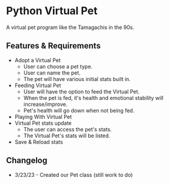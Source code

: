 # Python Virtual Pet
A virtual pet program like the Tamagachis in the 90s.

## Features & Requirements
* Adopt a Virtual Pet
    * User can choose a pet type.
    * User can name the pet.
    * The pet will have various initial stats built in.
* Feeding Virtual Pet
    * User will have the option to feed the Virtual Pet.
    * When the pet is fed, it's health and emotional stability will increase/improve.
    * Pet's health will go down when not being fed.
* Playing With Virtual Pet
* Virtual Pet stats update
    * The user can access the pet's stats.
    * The Virtual Pet's stats will be listed.
* Save & Reload stats

## Changelog
* 3/23/23 - Created our Pet class (still work to do)